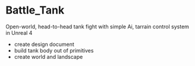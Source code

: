 # Battle_Tank
Open-world, head-to-head tank fight with simple Ai, tarrain control system in Unreal 4

* create design document
* build tank body out of primitives
* create world and landscape
